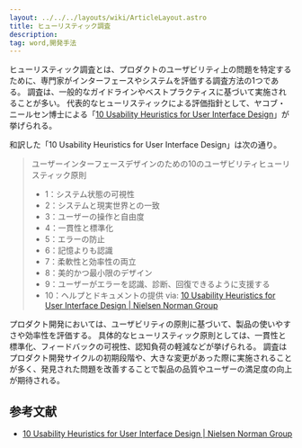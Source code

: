 ```yaml
---
layout: ../../../layouts/wiki/ArticleLayout.astro
title: ヒューリスティック調査
description:
tag: word,開発手法
---
```


ヒューリスティック調査とは、プロダクトのユーザビリティ上の問題を特定するために、専門家がインターフェースやシステムを評価する調査方法の1つである。
調査は、一般的なガイドラインやベストプラクティスに基づいて実施されることが多い。
代表的なヒューリスティックによる評価指針として、ヤコブ・ニールセン博士による「[10 Usability Heuristics for User Interface Design](https://www.nngroup.com/articles/ten-usability-heuristics/)」が挙げられる。

和訳した「10 Usability Heuristics for User Interface Design」は次の通り。

> ユーザーインターフェースデザインのための10のユーザビリティヒューリスティック原則
> - 1：システム状態の可視性
> - 2：システムと現実世界との一致
> - 3：ユーザーの操作と自由度
> - 4：一貫性と標準化
> - 5：エラーの防止
> - 6：記憶よりも認識
> - 7：柔軟性と効率性の両立
> - 8：美的かつ最小限のデザイン
> - 9：ユーザーがエラーを認識、診断、回復できるように支援する
> - 10：ヘルプとドキュメントの提供
> via: [10 Usability Heuristics for User Interface Design | Nielsen Norman Group](https://www.nngroup.com/articles/ten-usability-heuristics/)

プロダクト開発においては、ユーザビリティの原則に基づいて、製品の使いやすさや効率性を評価する。
具体的なヒューリスティック原則としては、一貫性と標準化、フィードバックの可視性、認知負荷の軽減などが挙げられる。
調査はプロダクト開発サイクルの初期段階や、大きな変更があった際に実施されることが多く、発見された問題を改善することで製品の品質やユーザーの満足度の向上が期待される。

## 参考文献
- [10 Usability Heuristics for User Interface Design | Nielsen Norman Group](https://www.nngroup.com/articles/ten-usability-heuristics/)
